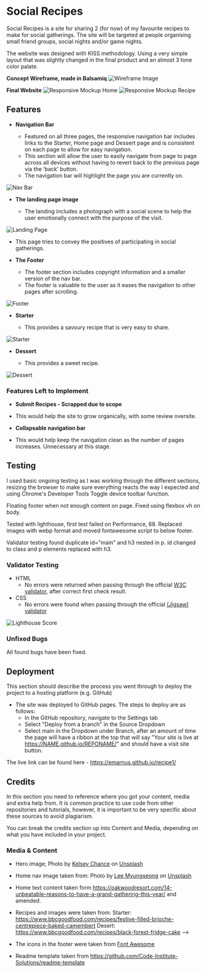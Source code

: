 # Social Recipes

Social Recipes is a site for sharing 2 (for now) of my favourite recipes to make for social gatherings. The site will be targeted at people organising small friend groups, social nights and/or game nights.

The website was designed with KISS methodology. Using a very simple layout that was slightly changed in the final product and an almost 3 tone color palate.

__Concept Wireframe, made in Balsamiq__
![Wireframe Image](/documentation/assets/images/Recipe%201%20pg1.png)

__Final Website__
![Responsive Mockup Home](/documentation/assets/images/home%20example.PNG)
![Responsive Mockup Recipe](/documentation/assets/images/recipe%20example.PNG)

## Features

- __Navigation Bar__

  - Featured on all three pages, the responsive navigation bar includes links to the Starter, Home page and Dessert page and is consistent on each page to allow for easy navigation.
  - This section will allow the user to easily navigate from page to page across all devices without having to revert back to the previous page via the ‘back’ button.
  - The navigation bar will highlight the page you are currently on.

![Nav Bar](/documentation/assets/images/nav.PNG)

- __The landing page image__

  - The landing includes a photograph with a social scene to help the user emotionally connect with the purpose of the visit.


![Landing Page](/documentation/assets/images/landing%20page.PNG)

  - This page tries to convey the positives of participating in social gatherings.


- __The Footer__

  - The footer section includes copyright information and a smaller version of the nav bar.
  - The footer is valuable to the user as it eases the navigation to other pages after scrolling.

![Footer](/documentation/assets/images/footer.PNG)

- __Starter__

  - This provides a savoury recipe that is very easy to share.

![Starter](/documentation/assets/images/starter.PNG)

- __Dessert__

  - This provides a sweet recipe.

![Dessert](/documentation/assets/images/dessert.PNG)

### Features Left to Implement

- __Submit Recipes - Scrapped due to scope__
- This would help the site to grow organically, with some review oversite.

- __Collapsable navigation bar__
- This would help keep the navigation clean as the number of pages increases. Unnecessary at this stage. 

## Testing

I used basic ongoing testing as I was working through the different sections, resizing the browser to make sure everything reacts the way I expected and using Chrome's Developer Tools Toggle device toolbar function. 

Floating footer when not enough content on page. Fixed using flexbox vh on body.

Tested with lighthouse, first test failed on Performance, 68. Replaced images with webp format and moved fontawesome script to below footer.

Validator testing found duplicate id="main" and h3 nested in p. id changed to class and p elements replaced with h3.



### Validator Testing

- HTML
  - No errors were returned when passing through the official [W3C validator](https://validator.w3.org/nu/?doc=https%3A%2F%2Femarnus.github.io%2Frecipe1%2Findex.html), after correct first check result.
- CSS
  - No errors were found when passing through the official [(Jigsaw) validator](https://jigsaw.w3.org/css-validator/validator?uri=https%3A%2F%2Femarnus.github.io%2Frecipe1%2Findex.html&profile=css3svg&usermedium=all&warning=1&vextwarning=&lang=en)


![Lighthouse Score](/documentation/assets/images/Lighthouse.PNG)

### Unfixed Bugs

All found bugs have been fixed.

## Deployment

This section should describe the process you went through to deploy the project to a hosting platform (e.g. GitHub)

- The site was deployed to GitHub pages. The steps to deploy are as follows:
  - In the GitHub repository, navigate to the Settings tab
  - Select "Deploy from a branch" in the Source Dropdown
  - Select main in the Dropdown under Branch, after an amount of time the page will have a ribbon at the top that will say "Your site is live at https://NAME.github.io/REPONAME/" and should have a visit site button.

The live link can be found here - https://emarnus.github.io/recipe1/


## Credits

In this section you need to reference where you got your content, media and extra help from. It is common practice to use code from other repositories and tutorials, however, it is important to be very specific about these sources to avoid plagiarism.

You can break the credits section up into Content and Media, depending on what you have included in your project.

### Media & Content

- Hero image; Photo by <a href="https://unsplash.com/@kchance8?utm_source=unsplash&utm_medium=referral&utm_content=creditCopyText">Kelsey Chance</a> on <a href="https://unsplash.com/photos/BB4GbHiU1KY?utm_source=unsplash&utm_medium=referral&utm_content=creditCopyText">Unsplash</a>

- Home nav image taken from: Photo by <a href="https://unsplash.com/ja/@yvonnemorgun?utm_source=unsplash&utm_medium=referral&utm_content=creditCopyText">Lee Myungseong</a> on <a href="https://unsplash.com/photos/y1XXWct5rBo?utm_source=unsplash&utm_medium=referral&utm_content=creditCopyText">Unsplash</a>
  
- Home text content taken form https://oakwoodresort.com/14-unbeatable-reasons-to-have-a-grand-gathering-this-year/ and amended.

- Recipes and images were taken from:
Starter: https://www.bbcgoodfood.com/recipes/festive-filled-brioche-centrepiece-baked-camembert
Desert: https://www.bbcgoodfood.com/recipes/black-forest-fridge-cake -->

- The icons in the footer were taken from [Font Awesome](https://fontawesome.com/)

- Readme template taken from https://github.com/Code-Institute-Solutions/readme-template

<!-- Delete this section when done.

Congratulations on completing your Readme, you have made another big stride in the direction of being a developer!

## Other General Project Advice

Below you will find a couple of extra tips that may be helpful when completing your project. Remember that each of these projects will become part of your final portfolio so it’s important to allow enough time to showcase your best work!

- One of the most basic elements of keeping a healthy commit history is with the commit message. When getting started with your project, read through [this article](https://chris.beams.io/posts/git-commit/) by Chris Beams on How to Write  a Git Commit Message
  - Make sure to keep the messages in the imperative mood

- When naming the files in your project directory, make sure to consider meaningful naming of files, point to specific names and sections of content.
  - For example, instead of naming an image used ‘image1.png’ consider naming it ‘landing_page_img.png’. This will ensure that there are clear file paths kept.

- Do some extra research on good and bad coding practices, there are a handful of useful articles to read, consider reviewing the following list when getting started:
  - [Writing Your Best Code](https://learn.shayhowe.com/html-css/writing-your-best-code/)
  - [HTML & CSS Coding Best Practices](https://medium.com/@inceptiondj.info/html-css-coding-best-practice-fadb9870a00f)
  - [Google HTML/CSS Style Guide](https://google.github.io/styleguide/htmlcssguide.html#General)

Getting started with your Portfolio Projects can be daunting, planning your project can make it a lot easier to tackle, take small steps to reach the final outcome and enjoy the process! -->